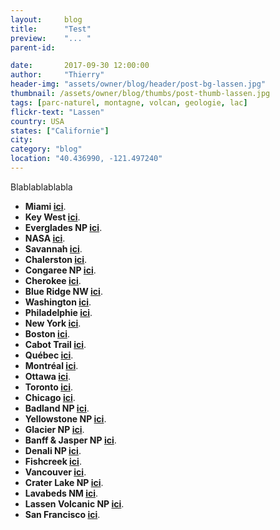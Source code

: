 ```yaml
---
layout:     blog
title:      "Test"
preview:    "... "
parent-id:  

date:       2017-09-30 12:00:00
author:     "Thierry"
header-img: "assets/owner/blog/header/post-bg-lassen.jpg"
thumbnail: /assets/owner/blog/thumbs/post-thumb-lassen.jpg
tags: [parc-naturel, montagne, volcan, geologie, lac]
flickr-text: "Lassen"
country: USA 
states: ["Californie"]
city: 
category: "blog"
location: "40.436990, -121.497240"
---
```


Blablablablabla



* **Miami <a href="{{site.baseurl}}{% post_url 2017-04-02-usa-floride-miami %}">ici</a>**.   
* **Key West <a href="{{site.baseurl}}{% post_url 2017-04-11-usa-floride-keys %}">ici</a>**.   
* **Everglades NP <a href="{{site.baseurl}}{% post_url 2017-04-14-usa-floride-everglades %}">ici</a>**.   
* **NASA <a href="{{site.baseurl}}{% post_url 2017-04-21-usa-floride-nasa %}">ici</a>**.   
* **Savannah <a href="{{site.baseurl}}{% post_url 2017-04-26-usa-georgie-savannah %}">ici</a>**.   
* **Chalerston <a href="{{site.baseurl}}{% post_url 2017-04-30-usa-caroline-du-sud-charleston %}">ici</a>**.   
* **Congaree NP <a href="{{site.baseurl}}{% post_url 2017-05-01-usa-caroline-du-sud-congaree %}">ici</a>**.   
* **Cherokee <a href="{{site.baseurl}}{% post_url 2017-05-02-usa-caroline-du-nord-cherokee %}">ici</a>**.    
* **Blue Ridge NW <a href="{{site.baseurl}}{% post_url 2017-05-05-usa-caroline-du-nord-blue-ridge %}">ici</a>**.    
* **Washington <a href="{{site.baseurl}}{% post_url 2017-05-13-usa-washington %}">ici</a>**.    
* **Philadelphie <a href="{{site.baseurl}}{% post_url 2017-05-17-usa-philadelphie %}">ici</a>**.    
* **New York <a href="{{site.baseurl}}{% post_url 2017-05-23-usa-new-york %}">ici</a>**.    
* **Boston <a href="{{site.baseurl}}{% post_url 2017-05-27-usa-massachusetts-boston %}">ici</a>**.    
* **Cabot Trail <a href="{{site.baseurl}}{% post_url 2017-06-03-canada-nouvelle-ecosse-cabot-trail %}">ici</a>**.    
* **Québec <a href="{{site.baseurl}}{% post_url 2017-06-20-canada-quebec-quebec %}">ici</a>**.    
* **Montréal <a href="{{site.baseurl}}{% post_url 2017-06-23-canada-quebec-montreal %}">ici</a>**.    
* **Ottawa <a href="{{site.baseurl}}{% post_url 2017-06-24-canada-ontario-ottawa %}">ici</a>**.    
* **Toronto <a href="{{site.baseurl}}{% post_url 2017-06-27-canada-ontario-toronto %}">ici</a>**.    
* **Chicago <a href="{{site.baseurl}}{% post_url 2017-07-03-usa-Illinois-chicago %}">ici</a>**.    
* **Badland NP <a href="{{site.baseurl}}{% post_url 2017-07-07-usa-montana-badland %}">ici</a>**.    
* **Yellowstone NP <a href="{{site.baseurl}}{% post_url 2017-07-13-usa-wyoming-yellowstone %}">ici</a>**.    
* **Glacier NP <a href="{{site.baseurl}}{% post_url 2017-07-19-usa-montana-glacier %}">ici</a>**.    
* **Banff & Jasper NP <a href="{{site.baseurl}}{% post_url 2017-07-25-canada-alberta-banffjasper %}">ici</a>**.    
* **Denali NP <a href="{{site.baseurl}}{% post_url 2017-08-09-usa-alaska-denali %}">ici</a>**.    
* **Fishcreek <a href="{{site.baseurl}}{% post_url 2017-08-25-usa-alaska-fishcreek %}">ici</a>**.    
* **Vancouver <a href="{{site.baseurl}}{% post_url 2017-09-03-canada-vancouver %}">ici</a>**.    
* **Crater Lake NP <a href="{{site.baseurl}}{% post_url 2017-09-11-usa-craterlake %}">ici</a>**.    
* **Lavabeds NM <a href="{{site.baseurl}}{% post_url 2017-09-12-usa-lavabeds %}">ici</a>**.    
* **Lassen Volcanic NP <a href="{{site.baseurl}}{% post_url 2017-09-13-usa-lassen %}">ici</a>**.    
* **San Francisco <a href="{{site.baseurl}}{% post_url 2017-09-18-usa-san-francisco %}">ici</a>**.    

